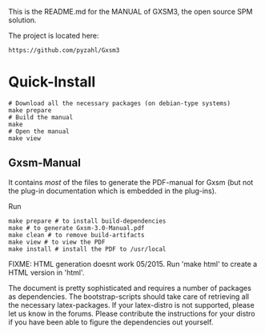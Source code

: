 
This is the README.md for the MANUAL
of GXSM3, the open source SPM solution.
 

The project is located here:

	https://github.com/pyzahl/Gxsm3

# Quick-Install

	# Download all the necessary packages (on debian-type systems)
	make prepare
	# Build the manual
	make
	# Open the manual
	make view 


## Gxsm-Manual

It contains _most_ of the files to generate the
PDF-manual for Gxsm (but not the plug-in documentation
which is embedded in the plug-ins).

Run 
	
	make prepare # to install build-dependencies
	make # to generate Gxsm-3.0-Manual.pdf
	make clean # to remove build-artifacts
	make view # to view the PDF
	make install # install the PDF to /usr/local

FIXME: HTML generation doesnt work 05/2015.
Run 'make html' to create a HTML version in 'html'.

The document is pretty sophisticated and requires a 
number of packages as dependencies. The bootstrap-scripts
should take care of retrieving all the necessary 
latex-packages. If your latex-distro is not supported,
please let us know in the forums. Please contribute
the instructions for your distro if you have been
able to figure the dependencies out yourself.

